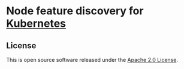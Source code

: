 # Node feature discovery for [Kubernetes](https://kubernetes.io)

## License

This is open source software released under the [Apache 2.0 License](LICENSE).

